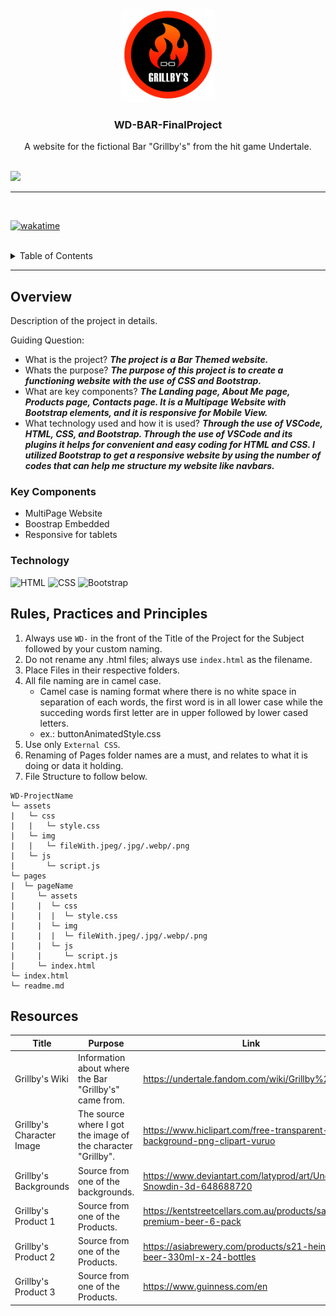 <a name="readme-top">

<br/>

<br />
<div align="center">
  <a href="https://github.com/zyx-0314/">
  <!-- TODO: If you want to add logo or banner you can add it here -->
    <img src="assets/img/barLogo.png" alt="Grillby's" width="150" height="150">
  </a>
<!-- TODO: Change Title to the name of the title of your Project -->
  <h3 align="center">WD-BAR-FinalProject</h3>
</div>
<!-- TODO: Make a short description -->
<div align="center">
A website for the fictional Bar "Grillby's" from the hit game Undertale.
</div>

<br />

<!-- TODO: Change the zyx-0314 into your github username  -->
<!-- TODO: Change the WD-Template-Project into the same name of your folder -->
![](https://visit-counter.vercel.app/counter.png?page=Airesonmel/WD-BAR-FinalProject)

---

<br />

[![wakatime](https://wakatime.com/badge/user/cf0d05fd-fcbd-49a7-af60-dba7c540aa56/project/e52637c4-efc2-418b-a30d-46e18a0bdcfb.svg)](https://wakatime.com/badge/user/cf0d05fd-fcbd-49a7-af60-dba7c540aa56/project/e52637c4-efc2-418b-a30d-46e18a0bdcfb)

<br />

<!-- TODO: If you want to add more layers for your readme -->
<details>
  <summary>Table of Contents</summary>
  <ol>
    <li>
      <a href="#overview">Overview</a>
      <ol>
        <li>
          <a href="#key-components">Key Components</a>
        </li>
        <li>
          <a href="#technology">Technology</a>
        </li>
      </ol>
    </li>
    <li>
      <a href="#rule,-practices-and-principles">Rules, Practices and Principles</a>
    </li>
    <li>
      <a href="#resources">Resources</a>
    </li>
  </ol>
</details>

---

## Overview

<!-- TODO: To be changed -->
<!-- The following are just sample -->
Description of the project in details.

Guiding Question:
- What is the project? <b> <i> The project is a Bar Themed website. </i> </b>
- Whats the purpose? <b> <i> The purpose of this project is to create a functioning website with the use of CSS and Bootstrap. </i> </b>
- What are key components? <b> <i> The Landing page, About Me page, Products page, Contacts page. It is a Multipage Website with Bootstrap elements, and it is responsive for Mobile View. </i> </b>
- What technology used and how it is used? <b> <i> Through the use of VSCode, HTML, CSS, and Bootstrap. Through the use of VSCode and its plugins it helps for convenient and easy coding for HTML and CSS. I utilized Bootstrap to get a responsive website by using the number of codes that can help me structure my website like navbars. </i> </b>

### Key Components
<!-- TODO: List of Key Components -->
<!-- The following are just sample -->
- MultiPage Website
- Boostrap Embedded
- Responsive for tablets

### Technology
<!-- TODO: List of Technology Used -->
![HTML](https://img.shields.io/badge/HTML-E34F26?style=for-the-badge&logo=html5&logoColor=white)
![CSS](https://img.shields.io/badge/CSS-1572B6?style=for-the-badge&logo=css3&logoColor=white)
![Bootstrap](https://img.shields.io/badge/Bootstrap-563D7C?style=for-the-badge&logo=bootstrap&logoColor=white)

## Rules, Practices and Principles
1. Always use `WD-` in the front of the Title of the Project for the Subject followed by your custom naming.
2. Do not rename any .html files; always use `index.html` as the filename.
3. Place Files in their respective folders.
4. All file naming are in camel case.
   - Camel case is naming format where there is no white space in separation of each words, the first word is in all lower case while the succeding words first letter are in upper followed by lower cased letters.
   - ex.: buttonAnimatedStyle.css
5. Use only `External CSS`.
6. Renaming of Pages folder names are a must, and relates to what it is doing or data it holding.
7. File Structure to follow below.

```
WD-ProjectName
└─ assets
|   └─ css
|   |   └─ style.css
|   └─ img
|   |   └─ fileWith.jpeg/.jpg/.webp/.png
|   └─ js
|       └─ script.js
└─ pages
|  └─ pageName
|     └─ assets
|     |  └─ css
|     |  |  └─ style.css
|     |  └─ img
|     |  |  └─ fileWith.jpeg/.jpg/.webp/.png
|     |  └─ js
|     |     └─ script.js
|     └─ index.html
└─ index.html
└─ readme.md
```

## Resources

<!-- TODO: Add References -->
| Title | Purpose | Link |
|-|-|-|
| Grillby's Wiki | Information  about where the Bar "Grillby's" came from. | https://undertale.fandom.com/wiki/Grillby%27s |
| Grillby's Character Image | The source where I got the image of the character "Grillby". | https://www.hiclipart.com/free-transparent-background-png-clipart-vuruo |
| Grillby's Backgrounds | Source from one of the backgrounds. | https://www.deviantart.com/latyprod/art/Undertale-Snowdin-3d-648688720 |
| Grillby's Product 1 | Source from one of the Products. | https://kentstreetcellars.com.au/products/sapporo-premium-beer-6-pack |
| Grillby's Product 2 | Source from one of the Products. | https://asiabrewery.com/products/s21-heineken-beer-330ml-x-24-bottles |
| Grillby's Product 3 | Source from one of the Products. | https://www.guinness.com/en |
